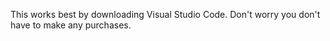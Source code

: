 This works best by downloading Visual Studio Code. Don't worry you don't have to make any purchases.
